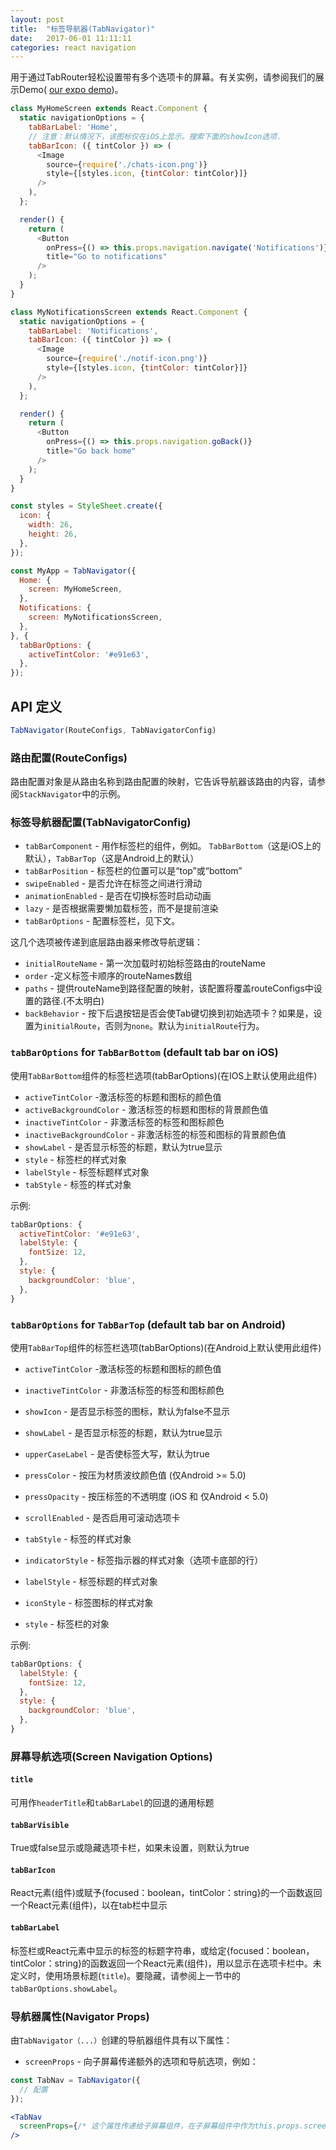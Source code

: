 ```yaml
---
layout: post
title:  "标签导航器(TabNavigator)"
date:   2017-06-01 11:11:11
categories: react navigation
---
```


用于通过TabRouter轻松设置带有多个选项卡的屏幕。有关实例，请参阅我们的展示Demo( [our expo demo](https://exp.host/@react-navigation/NavigationPlayground))。

```js
class MyHomeScreen extends React.Component {
  static navigationOptions = {
    tabBarLabel: 'Home',
    // 注意：默认情况下，该图标仅在iOS上显示。搜索下面的showIcon选项.
    tabBarIcon: ({ tintColor }) => (
      <Image
        source={require('./chats-icon.png')}
        style={[styles.icon, {tintColor: tintColor}]}
      />
    ),
  };

  render() {
    return (
      <Button
        onPress={() => this.props.navigation.navigate('Notifications')}
        title="Go to notifications"
      />
    );
  }
}

class MyNotificationsScreen extends React.Component {
  static navigationOptions = {
    tabBarLabel: 'Notifications',
    tabBarIcon: ({ tintColor }) => (
      <Image
        source={require('./notif-icon.png')}
        style={[styles.icon, {tintColor: tintColor}]}
      />
    ),
  };

  render() {
    return (
      <Button
        onPress={() => this.props.navigation.goBack()}
        title="Go back home"
      />
    );
  }
}

const styles = StyleSheet.create({
  icon: {
    width: 26,
    height: 26,
  },
});

const MyApp = TabNavigator({
  Home: {
    screen: MyHomeScreen,
  },
  Notifications: {
    screen: MyNotificationsScreen,
  },
}, {
  tabBarOptions: {
    activeTintColor: '#e91e63',
  },
});
```

## API 定义

```js
TabNavigator(RouteConfigs, TabNavigatorConfig)
```

### 路由配置(RouteConfigs)

路由配置对象是从路由名称到路由配置的映射，它告诉导航器该路由的内容，请参阅`StackNavigator`中的示例。

### 标签导航器配置(TabNavigatorConfig)

- `tabBarComponent` - 用作标签栏的组件，例如。 `TabBarBottom`（这是iOS上的默认），`TabBarTop`（这是Android上的默认）
- `tabBarPosition` - 标签栏的位置可以是“top”或“bottom”
- `swipeEnabled` - 是否允许在标签之间进行滑动
- `animationEnabled` - 是否在切换标签时启动动画
- `lazy` - 是否根据需要懒加载标签，而不是提前渲染
- `tabBarOptions` - 配置标签栏，见下文。

这几个选项被传递到底层路由器来修改导航逻辑：

- `initialRouteName` - 第一次加载时初始标签路由的routeName
- `order` -定义标签卡顺序的routeNames数组
- `paths` - 提供routeName到路径配置的映射，该配置将覆盖routeConfigs中设置的路径.(不太明白)
- `backBehavior` - 按下后退按钮是否会使Tab键切换到初始选项卡？如果是，设置为`initialRoute`，否则为`none`。默认为`initialRoute`行为。

### `tabBarOptions` for `TabBarBottom` (default tab bar on iOS)

使用`TabBarBottom`组件的标签栏选项(tabBarOptions)(在IOS上默认使用此组件)

- `activeTintColor` -激活标签的标题和图标的颜色值
- `activeBackgroundColor` - 激活标签的标题和图标的背景颜色值
- `inactiveTintColor` - 非激活标签的标签和图标颜色
- `inactiveBackgroundColor` - 非激活标签的标签和图标的背景颜色值
- `showLabel` - 是否显示标签的标题，默认为true显示
- `style` - 标签栏的样式对象
- `labelStyle` - 标签标题样式对象
- `tabStyle` - 标签的样式对象

示例:

```js
tabBarOptions: {
  activeTintColor: '#e91e63',
  labelStyle: {
    fontSize: 12,
  },
  style: {
    backgroundColor: 'blue',
  },
}
```

### `tabBarOptions` for `TabBarTop` (default tab bar on Android)

使用`TabBarTop`组件的标签栏选项(tabBarOptions)(在Android上默认使用此组件)

- `activeTintColor` -激活标签的标题和图标的颜色值
- `inactiveTintColor` - 非激活标签的标签和图标颜色

- `showIcon` - 是否显示标签的图标，默认为false不显示
- `showLabel` - 是否显示标签的标题，默认为true显示
- `upperCaseLabel` - 是否使标签大写，默认为true
- `pressColor` - 按压为材质波纹颜色值 (仅Android >= 5.0)
- `pressOpacity` - 按压标签的不透明度 (iOS 和 仅Android < 5.0)
- `scrollEnabled` - 是否启用可滚动选项卡
- `tabStyle` - 标签的样式对象
- `indicatorStyle` - 标签指示器的样式对象（选项卡底部的行）
- `labelStyle` - 标签标题的样式对象
- `iconStyle` - 标签图标的样式对象
- `style` - 标签栏的对象

示例:

```js
tabBarOptions: {
  labelStyle: {
    fontSize: 12,
  },
  style: {
    backgroundColor: 'blue',
  },
}
```

### 屏幕导航选项(Screen Navigation Options)

#### `title`

可用作`headerTitle`和`tabBarLabel`的回退的通用标题

#### `tabBarVisible`

True或false显示或隐藏选项卡栏，如果未设置，则默认为true

#### `tabBarIcon`

React元素(组件)或赋予{focused：boolean，tintColor：string}的一个函数返回一个React元素(组件)，以在tab栏中显示

#### `tabBarLabel`

标签栏或React元素中显示的标签的标题字符串，或给定{focused：boolean，tintColor：string}的函数返回一个React元素(组件)，用以显示在选项卡栏中。未定义时，使用场景标题(`title`)。要隐藏，请参阅上一节中的`tabBarOptions.showLabel`。

### 导航器属性(Navigator Props)

由`TabNavigator（...）`创建的导航器组件具有以下属性：

- `screenProps` - 向子屏幕传递额外的选项和导航选项，例如：


 ```jsx
 const TabNav = TabNavigator({
   // 配置
 });

 <TabNav
   screenProps={/* 这个属性传递给子屏幕组件，在子屏幕组件中作为this.props.screenProps使用 */}
 />
 ```

